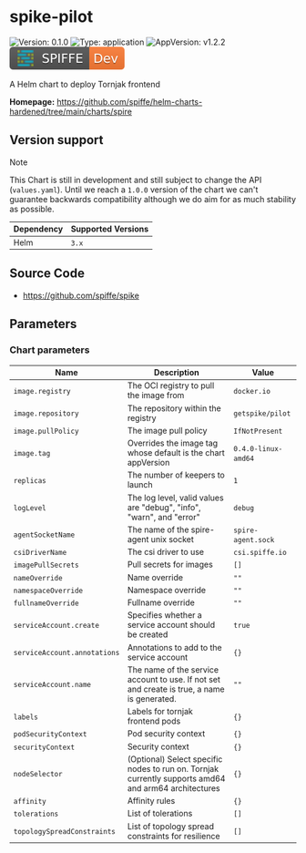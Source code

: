# spike-pilot

![Version: 0.1.0](https://img.shields.io/badge/Version-0.1.0-informational?style=flat-square) ![Type: application](https://img.shields.io/badge/Type-application-informational?style=flat-square) ![AppVersion: v1.2.2](https://img.shields.io/badge/AppVersion-v1.2.2-informational?style=flat-square)
[![Development Phase](https://github.com/spiffe/spiffe/blob/main/.img/maturity/dev.svg)](https://github.com/spiffe/spiffe/blob/main/MATURITY.md#development)

A Helm chart to deploy Tornjak frontend

**Homepage:** <https://github.com/spiffe/helm-charts-hardened/tree/main/charts/spire>

## Version support

> [!Note]
> This Chart is still in development and still subject to change the API (`values.yaml`).
> Until we reach a `1.0.0` version of the chart we can't guarantee backwards compatibility although
> we do aim for as much stability as possible.

| Dependency | Supported Versions |
|:-----------|:-------------------|
| Helm       | `3.x`              |

## Source Code

* <https://github.com/spiffe/spike>

<!-- The parameters section is generated using helm-docs.sh and should not be edited by hand. -->

## Parameters

### Chart parameters

| Name                         | Description                                                                                          | Value               |
| ---------------------------- | ---------------------------------------------------------------------------------------------------- | ------------------- |
| `image.registry`             | The OCI registry to pull the image from                                                              | `docker.io`         |
| `image.repository`           | The repository within the registry                                                                   | `getspike/pilot`    |
| `image.pullPolicy`           | The image pull policy                                                                                | `IfNotPresent`      |
| `image.tag`                  | Overrides the image tag whose default is the chart appVersion                                        | `0.4.0-linux-amd64` |
| `replicas`                   | The number of keepers to launch                                                                      | `1`                 |
| `logLevel`                   | The log level, valid values are "debug", "info", "warn", and "error"                                 | `debug`             |
| `agentSocketName`            | The name of the spire-agent unix socket                                                              | `spire-agent.sock`  |
| `csiDriverName`              | The csi driver to use                                                                                | `csi.spiffe.io`     |
| `imagePullSecrets`           | Pull secrets for images                                                                              | `[]`                |
| `nameOverride`               | Name override                                                                                        | `""`                |
| `namespaceOverride`          | Namespace override                                                                                   | `""`                |
| `fullnameOverride`           | Fullname override                                                                                    | `""`                |
| `serviceAccount.create`      | Specifies whether a service account should be created                                                | `true`              |
| `serviceAccount.annotations` | Annotations to add to the service account                                                            | `{}`                |
| `serviceAccount.name`        | The name of the service account to use. If not set and create is true, a name is generated.          | `""`                |
| `labels`                     | Labels for tornjak frontend pods                                                                     | `{}`                |
| `podSecurityContext`         | Pod security context                                                                                 | `{}`                |
| `securityContext`            | Security context                                                                                     | `{}`                |
| `nodeSelector`               | (Optional) Select specific nodes to run on. Tornjak currently supports amd64 and arm64 architectures | `{}`                |
| `affinity`                   | Affinity rules                                                                                       | `{}`                |
| `tolerations`                | List of tolerations                                                                                  | `[]`                |
| `topologySpreadConstraints`  | List of topology spread constraints for resilience                                                   | `[]`                |

